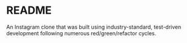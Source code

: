 # README
An Instagram clone that was built using industry-standard, test-driven development following numerous red/green/refactor cycles.
